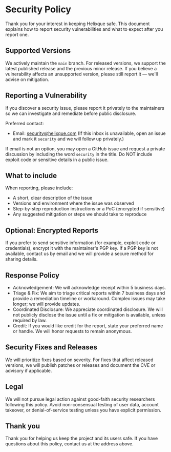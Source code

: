 # Security Policy

Thank you for your interest in keeping Helixque safe. This document explains how to report security vulnerabilities and what to expect after you report one.

## Supported Versions

We actively maintain the `main` branch. For released versions, we support the latest published release and the previous minor release. If you believe a vulnerability affects an unsupported version, please still report it — we'll advise on mitigation.

## Reporting a Vulnerability

If you discover a security issue, please report it privately to the maintainers so we can investigate and remediate before public disclosure.

Preferred contact:

- Email: security@helixque.com (If this inbox is unavailable, open an issue and mark it `security` and we will follow up privately.)

If email is not an option, you may open a GitHub issue and request a private discussion by including the word `security` in the title. Do NOT include exploit code or sensitive details in a public issue.

## What to include

When reporting, please include:

- A short, clear description of the issue
- Versions and environment where the issue was observed
- Step-by-step reproduction instructions or a PoC (encrypted if sensitive)
- Any suggested mitigation or steps we should take to reproduce

## Optional: Encrypted Reports

If you prefer to send sensitive information (for example, exploit code or credentials), encrypt it with the maintainer's PGP key. If a PGP key is not available, contact us by email and we will provide a secure method for sharing details.

## Response Policy

- Acknowledgement: We will acknowledge receipt within 5 business days.
- Triage & Fix: We aim to triage critical reports within 7 business days and provide a remediation timeline or workaround. Complex issues may take longer; we will provide updates.
- Coordinated Disclosure: We appreciate coordinated disclosure. We will not publicly disclose the issue until a fix or mitigation is available, unless required by law.
- Credit: If you would like credit for the report, state your preferred name or handle. We will honor requests to remain anonymous.

## Security Fixes and Releases

We will prioritize fixes based on severity. For fixes that affect released versions, we will publish patches or releases and document the CVE or advisory if applicable.

## Legal

We will not pursue legal action against good-faith security researchers following this policy. Avoid non-consensual testing of user data, account takeover, or denial-of-service testing unless you have explicit permission.

## Thank you

Thank you for helping us keep the project and its users safe. If you have questions about this policy, contact us at the address above.